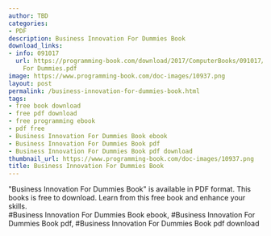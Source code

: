 ```yaml
---
author: TBD
categories:
- PDF
description: Business Innovation For Dummies Book
download_links:
- info: 091017
  url: https://programming-book.com/download/2017/ComputerBooks/091017/Business Innovation
    For Dummies.pdf
image: https://www.programming-book.com/doc-images/10937.png
layout: post
permalink: /business-innovation-for-dummies-book.html
tags:
- free book download
- free pdf download
- free programming ebook
- pdf free
- Business Innovation For Dummies Book ebook
- Business Innovation For Dummies Book pdf
- Business Innovation For Dummies Book pdf download
thumbnail_url: https://www.programming-book.com/doc-images/10937.png
title: Business Innovation For Dummies Book
---
```


 
<div class="item-desc text-justify">
  "Business Innovation For Dummies Book" is available in PDF format. This books is free to download. Learn from this free book and enhance your skills.
  <br>
  #Business Innovation For Dummies Book ebook, #Business Innovation For Dummies Book pdf, #Business Innovation For Dummies Book pdf download
</div>